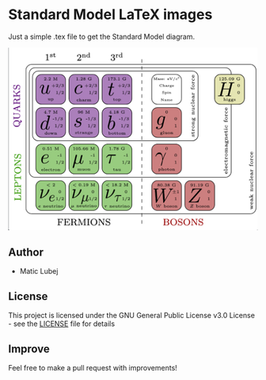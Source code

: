 # Standard Model LaTeX images

Just a simple .tex file to get the Standard Model diagram.

![sm](figs/standard-model.png)

## Author

- Matic Lubej

## License

This project is licensed under the GNU General Public License v3.0 License - see the [LICENSE](LICENSE) file for details

## Improve

Feel free to make a pull request with improvements!
